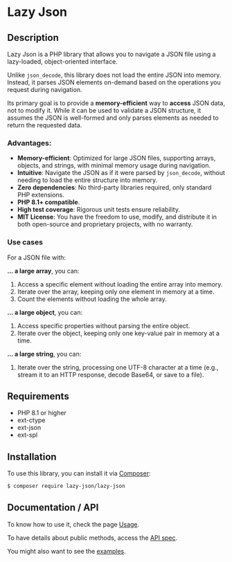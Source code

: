 # Lazy Json

## Description

Lazy Json is a PHP library that allows you to navigate a JSON file using a lazy-loaded, object-oriented interface.

Unlike `json_decode`, this library does not load the entire JSON into memory. Instead, it parses JSON elements on-demand based on the operations you request during navigation.

Its primary goal is to provide a **memory-efficient** way to **access** JSON data, not to modify it. While it can be used to validate a JSON structure, it assumes the JSON is well-formed and only parses elements as needed to return the requested data.

### Advantages:
* **Memory-efficient**: Optimized for large JSON files, supporting arrays, objects, and strings, with minimal memory usage during navigation.
* **Intuitive**: Navigate the JSON as if it were parsed by `json_decode`, without needing to load the entire structure into memory.
* **Zero dependencies**: No third-party libraries required, only standard PHP extensions.
* **PHP 8.1+ compatible**.
* **High test coverage**: Rigorous unit tests ensure reliability.
* **MIT License**: You have the freedom to use, modify, and distribute it in both open-source and proprietary projects, with no warranty.

### Use cases

For a JSON file with:

**... a large array**, you can:

1. Access a specific element without loading the entire array into memory.
2. Iterate over the array, keeping only one element in memory at a time.
3. Count the elements without loading the whole array.

**... a large object**, you can:

1. Access specific properties without parsing the entire object.
2. Iterate over the object, keeping only one key-value pair in memory at a time.

**... a large string**, you can:

1. Iterate over the string, processing one UTF-8 character at a time (e.g., stream it to an HTTP response, decode Base64, or save to a file).

## Requirements

* PHP 8.1 or higher
* ext-ctype
* ext-json
* ext-spl

## Installation

To use this library, you can install it via [Composer](https://getcomposer.org/):

```sh
$ composer require lazy-json/lazy-json
```

## Documentation / API

To know how to use it, check the page [Usage](docs/Usage.md).

To have details about public methods, access the [API spec](docs/API.md).

You might also want to see the [examples](/examples).
